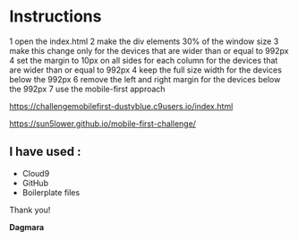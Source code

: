 #  Instructions

1 open the index.html
2 make the div elements 30% of the window size
3 make this change only for the devices that are wider than or equal to 992px
4 set the margin to 10px on all sides for each column for the devices that are wider than or equal to 992px
4 keep the full size width for the devices below the 992px
6 remove the left and right margin for the devices below the 992px
7 use the mobile-first approach

https://challengemobilefirst-dustyblue.c9users.io/index.html  

https://sun5lower.github.io/mobile-first-challenge/

## I have used :

 * Cloud9 
 * GitHub
 * Boilerplate files
 

Thank you!

**Dagmara**


